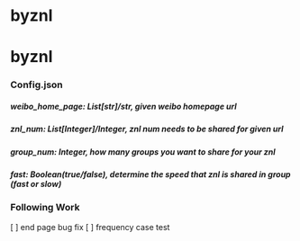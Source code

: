 # byznl


# byznl

### Config.json
##### weibo_home_page: List[str]/str, given weibo homepage url
##### znl_num: List[Integer]/Integer, znl num needs to be shared for given url
##### group_num: Integer, how many groups you want to share for your znl
##### fast: Boolean(true/false), determine the speed that znl is shared in group (fast or slow)


### Following Work 
[ ] end page bug fix 
[ ] frequency case test
